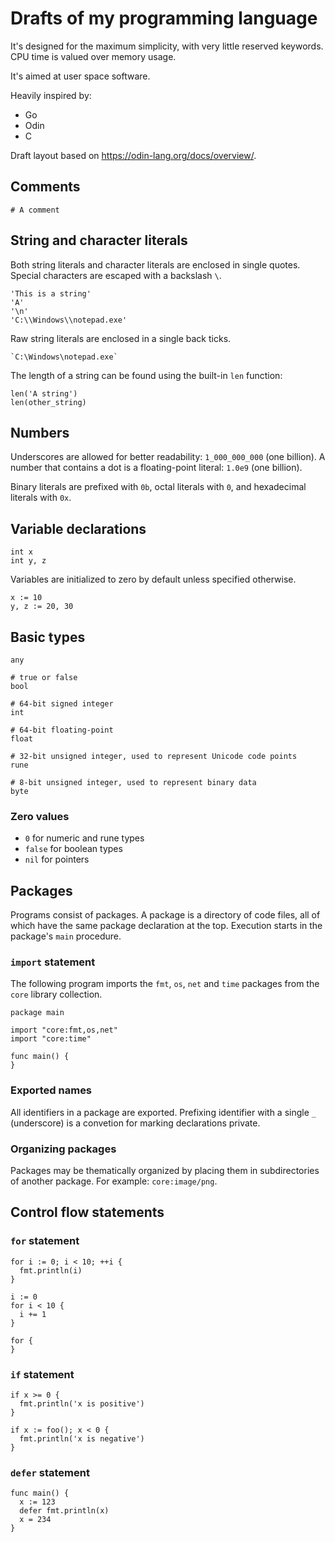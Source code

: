 # Drafts of my programming language

It's designed for the maximum simplicity, with very little reserved keywords.
CPU time is valued over memory usage.

It's aimed at user space software.

Heavily inspired by:
- Go
- Odin
- C

Draft layout based on https://odin-lang.org/docs/overview/.

## Comments

```
# A comment
```

## String and character literals

Both string literals and character literals are enclosed in single quotes.
Special characters are escaped with a backslash `\`.

```
'This is a string'
'A'
'\n'
'C:\\Windows\\notepad.exe'
```

Raw string literals are enclosed in a single back ticks.

```
`C:\Windows\notepad.exe`
```

The length of a string can be found using the built-in `len` function:

```
len('A string')
len(other_string)
```

## Numbers

Underscores are allowed for better readability: `1_000_000_000` (one billion).
A number that contains a dot is a floating-point literal: `1.0e9` (one billion).

Binary literals are prefixed with `0b`, octal literals with `0`, and hexadecimal literals with `0x`.

## Variable declarations

```
int x
int y, z
```

Variables are initialized to zero by default unless specified otherwise.

```
x := 10
y, z := 20, 30
```

## Basic types

```
any

# true or false
bool

# 64-bit signed integer
int

# 64-bit floating-point
float

# 32-bit unsigned integer, used to represent Unicode code points
rune

# 8-bit unsigned integer, used to represent binary data
byte
```

### Zero values
- `0` for numeric and rune types
- `false` for boolean types
- `nil` for pointers

## Packages

Programs consist of packages. A package is a directory of code files, all of which have the same package declaration at the top.
Execution starts in the package's `main` procedure.

### `import` statement

The following program imports the `fmt`, `os`, `net` and `time` packages from the `core` library collection.

```
package main

import "core:fmt,os,net"
import "core:time"

func main() {
}
```

### Exported names

All identifiers in a package are exported.
Prefixing identifier with a single `_` (underscore) is a convetion for marking declarations private.

### Organizing packages

Packages may be thematically organized by placing them in subdirectories of another package.
For example: `core:image/png`.

## Control flow statements

### `for` statement

```
for i := 0; i < 10; ++i {
  fmt.println(i)
}

i := 0
for i < 10 {
  i += 1
}

for {
}
```

### `if` statement

```
if x >= 0 {
  fmt.println('x is positive')
}

if x := foo(); x < 0 {
  fmt.println('x is negative')
}
```

### `defer` statement

```
func main() {
  x := 123
  defer fmt.println(x)
  x = 234
}
```
